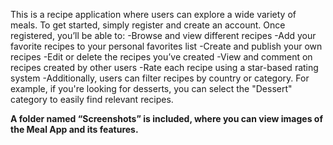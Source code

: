 
This is a recipe application where users can explore a wide variety of meals. To get started, simply register and create an account. Once registered, you’ll be able to:
-Browse and view different recipes
-Add your favorite recipes to your personal favorites list
-Create and publish your own recipes
-Edit or delete the recipes you’ve created
-View and comment on recipes created by other users
-Rate each recipe using a star-based rating system
-Additionally, users can filter recipes by country or category. For example, if you're looking for desserts, you can select the "Dessert" category to easily find relevant recipes.

**A folder named “Screenshots” is included, where you can view images of the Meal App and its features.**

